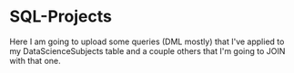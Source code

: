 # SQL-Projects


Here I am going to upload some queries (DML mostly) that I've applied to my DataScienceSubjects table and a couple others that I'm going to JOIN with that one.
